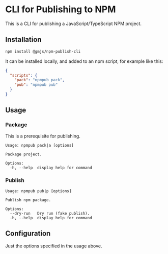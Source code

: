 # CLI for Publishing to NPM

This is a CLI for publishing a JavaScript/TypeScript NPM project.

## Installation

```bash
npm install @gmjs/npm-publish-cli
```

It can be installed locally, and added to an npm script, for example like this:

```json
{
  "scripts": {
    "pack": "npmpub pack",
    "pub": "npmpub pub"
  }
}
```

## Usage

### Package

This is a prerequisite for publishing.

```
Usage: npmpub pack|a [options]

Package project.

Options:
  -h, --help  display help for command
```

### Publish

```
Usage: npmpub pub|p [options]

Publish npm package.

Options:
  --dry-run   Dry run (fake publish).
  -h, --help  display help for command
```

## Configuration

Just the options specified in the usage above.
